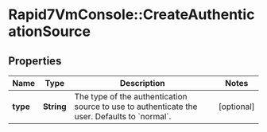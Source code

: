 # Rapid7VmConsole::CreateAuthenticationSource

## Properties
Name | Type | Description | Notes
------------ | ------------- | ------------- | -------------
**type** | **String** | The type of the authentication source to use to authenticate the user. Defaults to &#x60;normal&#x60;. | [optional] 


